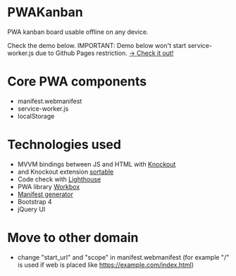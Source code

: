 # PWAKanban

PWA kanban board usable offline on any device.

Check the demo below.
IMPORTANT: Demo below won't start service-worker.js due to Github Pages restriction.
[-> Check it out!](https://sirionrazzer.github.io/PWAKanban/)

# Core PWA components

* manifest.webmanifest
* service-worker.js
* localStorage

# Technologies used

* MVVM bindings between JS and HTML with [Knockout](http://knockoutjs.com/)
* and Knockout extension [sortable](https://github.com/rniemeyer/knockout-sortable)
* Code check with [Lighthouse](https://github.com/GoogleChrome/lighthouse)
* PWA library [Workbox](https://developers.google.com/web/tools/workbox/)
* [Manifest generator](https://app-manifest.firebaseapp.com/)
* Bootstrap 4
* jQuery UI

# Move to other domain

* change "start_url" and "scope" in manifest.webmanifest (for example "/" is used if web is placed like https://example.com/index.html)